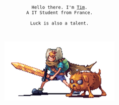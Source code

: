 <p align="center">
  <br>
  <br>
  <br>
  <samp>Hello there. I'm <a href="">Tim</a>.<br>A IT Student from France.<br><br>Luck is also a talent.</samp>
  <br>
  <br>
  <br>
  <br>
  <img src="https://github.com/selimdoyranli/selimdoyranli/blob/master/preview.gif" width="350" />
</p>


